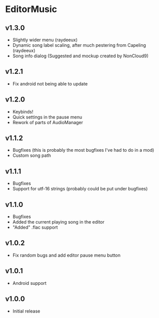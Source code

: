 # EditorMusic
## v1.3.0
- Slightly wider menu (raydeeux)
- Dynamic song label scaling, after much pestering from Capeling (raydeeux)
- Song info dialog (Suggested and mockup created by NonCloud9)
## v1.2.1
- Fix android not being able to update
## v1.2.0
- Keybinds!
- Quick settings in the pause menu
- Rework of parts of AudioManager
## v1.1.2
- Bugfixes (this is probably the most bugfixes I've had to do in a mod)
- Custom song path
## v1.1.1
- Bugfixes
- Support for utf-16 strings (probably could be put under bugfixes)
## v1.1.0
- Bugfixes
- Added the current playing song in the editor
- "Added" .flac support
## v1.0.2
- Fix random bugs and add editor pause menu button
## v1.0.1
- Android support
## v1.0.0
- Initial release

